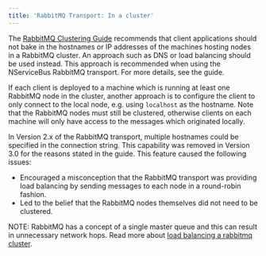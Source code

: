 ```yaml
---
title: 'RabbitMQ Transport: In a cluster'
---
```


The [RabbitMQ Clustering Guide](https://www.rabbitmq.com/clustering.html) recommends that client applications should not bake in the hostnames or IP addresses of the machines hosting nodes in a RabbitMQ cluster. An approach such as DNS or load balancing should be used instead. This approach is recommended when using the NServiceBus RabbitMQ transport. For more details, see the guide.

If each client is deployed to a machine which is running at least one RabbitMQ node in the cluster, another approach is to configure the client to only connect to the local node, e.g. using `localhost` as the hostname. Note that the RabbitMQ nodes must still be clustered, otherwise clients on each machine will only have access to the messages which originated locally.

In Version 2.x of the RabbitMQ transport, multiple hostnames could be specified in the connection string. This capability was removed in Version 3.0 for the reasons stated in the guide. This feature caused the following issues:

 * Encouraged a misconception that the RabbitMQ transport was providing load balancing by sending messages to each node in a round-robin fashion.
 * Led to the belief that the RabbitMQ nodes themselves did not need to be clustered.

NOTE: RabbitMQ has a concept of a single master queue and this can result in unnecessary network hops. Read more about [load balancing a rabbitmq cluster](https://insidethecpu.com/2014/11/17/load-balancing-a-rabbitmq-cluster/).